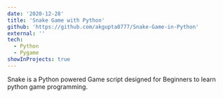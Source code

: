 ```yaml
---
date: '2020-12-28'
title: 'Snake Game with Python'
github: 'https://github.com/akgupta0777/Snake-Game-in-Python'
external: ''
tech:
  - Python
  - Pygame
showInProjects: true
---
```


Snake is a Python powered Game script designed for Beginners to learn python game programming.
